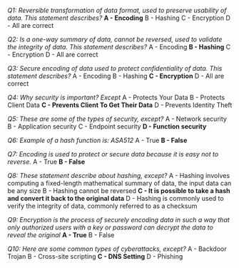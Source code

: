 _Q1: Reversible transformation of data format, used to preserve usability of data. This statement describes?_
**A - Encoding**
B - Hashing
C - Encryption
D - All are correct

_Q2: Is a one-way summary of data, cannot be reversed, used to validate the integrity of data. This statement describes?_
A - Encoding
**B - Hashing**
C - Encryption
D - All are correct

_Q3: Secure encoding of data used to protect confidentiality of data. This statement describes?_
A - Encoding
B - Hashing
**C - Encryption**
D - All are correct

_Q4: Why security is important? Except_
A - Protects Your Data
B - Protects Client Data
**C - Prevents Client To Get Their Data**
D - Prevents Identity Theft

_Q5: These are some of the types of security, except?_
A - Network security
B - Application security
C - Endpoint security
**D - Function security**

_Q6: Example of a hash function is: ASA512_
A - True
**B - False**

_Q7: Encoding is used to protect or secure data because it is easy not to reverse._
A - True
**B - False**

_Q8: These statement describe about hashing, except?_
A - Hashing involves computing a fixed-length mathematical summary of data, the input data can be any size
B - Hashing cannot be reversed
**C - It is possible to take a hash and convert it back to the original data**
D - Hashing is commonly used to verify the integrity of data, commonly referred to as a checksum

_Q9: Encryption is the process of securely encoding data in such a way that only authorized users with a key or password can decrypt the data to reveal the original_
**A - True**
B - False

_Q10: Here are some common types of cyberattacks, except?_
A - Backdoor Trojan
B - Cross-site scripting
**C - DNS Setting**
D - Phishing
